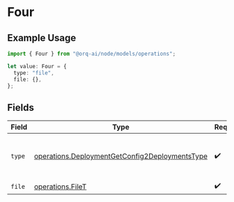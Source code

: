 # Four

## Example Usage

```typescript
import { Four } from "@orq-ai/node/models/operations";

let value: Four = {
  type: "file",
  file: {},
};
```

## Fields

| Field                                                                                                            | Type                                                                                                             | Required                                                                                                         | Description                                                                                                      |
| ---------------------------------------------------------------------------------------------------------------- | ---------------------------------------------------------------------------------------------------------------- | ---------------------------------------------------------------------------------------------------------------- | ---------------------------------------------------------------------------------------------------------------- |
| `type`                                                                                                           | [operations.DeploymentGetConfig2DeploymentsType](../../models/operations/deploymentgetconfig2deploymentstype.md) | :heavy_check_mark:                                                                                               | The type of the content part. Always `file`.                                                                     |
| `file`                                                                                                           | [operations.FileT](../../models/operations/filet.md)                                                             | :heavy_check_mark:                                                                                               | N/A                                                                                                              |
